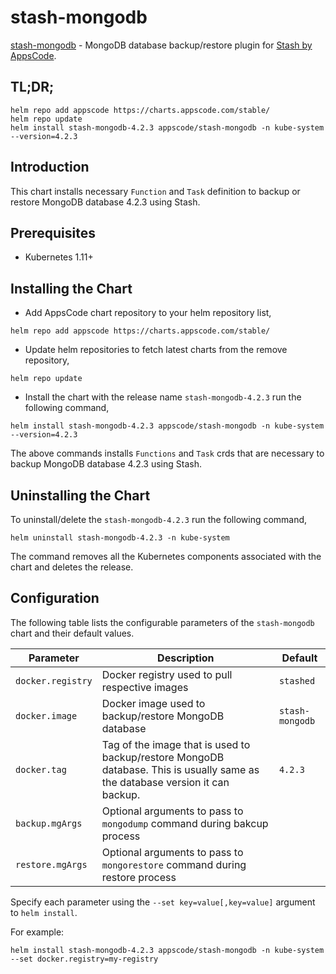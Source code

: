 # stash-mongodb

[stash-mongodb](https://github.com/stashed/stash-mongodb) - MongoDB database backup/restore plugin for [Stash by AppsCode](https://appscode.com/products/stash/).

## TL;DR;

```console
helm repo add appscode https://charts.appscode.com/stable/
helm repo update
helm install stash-mongodb-4.2.3 appscode/stash-mongodb -n kube-system --version=4.2.3
```

## Introduction

This chart installs necessary `Function` and `Task` definition to backup or restore MongoDB database 4.2.3 using Stash.

## Prerequisites

- Kubernetes 1.11+

## Installing the Chart

- Add AppsCode chart repository to your helm repository list,

```console
helm repo add appscode https://charts.appscode.com/stable/
```

- Update helm repositories to fetch latest charts from the remove repository,

```console
helm repo update
```

- Install the chart with the release name `stash-mongodb-4.2.3` run the following command,

```console
helm install stash-mongodb-4.2.3 appscode/stash-mongodb -n kube-system --version=4.2.3
```

The above commands installs `Functions` and `Task` crds that are necessary to backup MongoDB database 4.2.3 using Stash.

## Uninstalling the Chart

To uninstall/delete the `stash-mongodb-4.2.3` run the following command,

```console
helm uninstall stash-mongodb-4.2.3 -n kube-system
```

The command removes all the Kubernetes components associated with the chart and deletes the release.

## Configuration

The following table lists the configurable parameters of the `stash-mongodb` chart and their default values.

| Parameter         | Description                                                                                                                   | Default         |
| ----------------- | ----------------------------------------------------------------------------------------------------------------------------- | --------------- |
| `docker.registry` | Docker registry used to pull respective images                                                                                | `stashed`       |
| `docker.image`    | Docker image used to backup/restore MongoDB database                                                                          | `stash-mongodb` |
| `docker.tag`      | Tag of the image that is used to backup/restore MongoDB database. This is usually same as the database version it can backup. | `4.2.3`        |
| `backup.mgArgs`   | Optional arguments to pass to `mongodump` command during bakcup process                                                       |                 |
| `restore.mgArgs`  | Optional arguments to pass to `mongorestore` command during restore process                                                   |                 |

Specify each parameter using the `--set key=value[,key=value]` argument to `helm install`.

For example:

```console
helm install stash-mongodb-4.2.3 appscode/stash-mongodb -n kube-system --set docker.registry=my-registry
```
